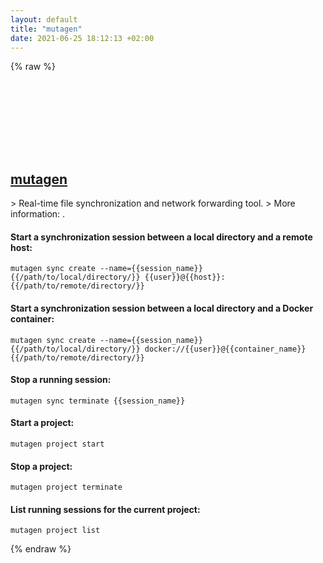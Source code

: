 ```yaml
---
layout: default
title: "mutagen"
date: 2021-06-25 18:12:13 +02:00
---
```

{% raw %}
<h2 id="mutagen">
  <a href="/en/common/mutagen.html">mutagen</a> <a href="#mutagen"><svg class="icon">
    <use href="/assets/images/unicode_sprite.svg#link" />
  </svg></a>
</h2>
> Real-time file synchronization and network forwarding tool.
> More information: <https://mutagen.io>.

#### Start a synchronization session between a local directory and a remote host:
```shell
mutagen sync create --name={{session_name}} {{/path/to/local/directory/}} {{user}}@{{host}}:{{/path/to/remote/directory/}}
```
#### Start a synchronization session between a local directory and a Docker container:
```shell
mutagen sync create --name={{session_name}} {{/path/to/local/directory/}} docker://{{user}}@{{container_name}}{{/path/to/remote/directory/}}
```
#### Stop a running session:
```shell
mutagen sync terminate {{session_name}}
```
#### Start a project:
```shell
mutagen project start
```
#### Stop a project:
```shell
mutagen project terminate
```
#### List running sessions for the current project:
```shell
mutagen project list
```
{% endraw %}